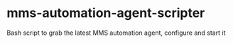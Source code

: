 mms-automation-agent-scripter
=============================

Bash script to grab the latest MMS automation agent, configure and start it
